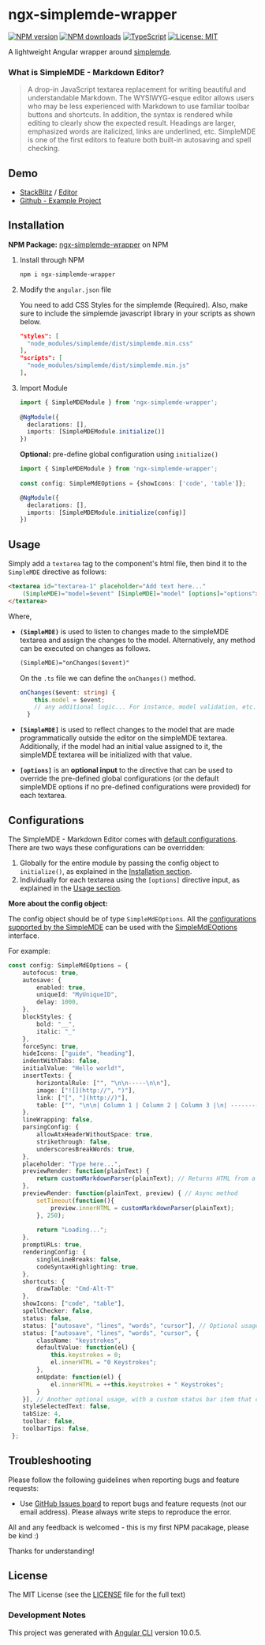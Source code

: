 # ngx-simplemde-wrapper

[![NPM version](https://img.shields.io/npm/v/ngx-simplemde-wrapper.svg)](https://www.npmjs.com/package/ngx-simplemde-wrapper)
[![NPM downloads](https://img.shields.io/npm/dt/ngx-simplemde-wrapper.svg)](https://npmjs.org/package/ngx-simplemde-wrapper)
[![TypeScript](https://img.shields.io/badge/%3C%2F%3E-TypeScript-%230074c1.svg)](http://www.typescriptlang.org/)
[![License: MIT](https://img.shields.io/badge/License-MIT-yellow.svg)](https://opensource.org/licenses/MIT)

A lightweight Angular wrapper around [simplemde](https://simplemde.com/).

### What is SimpleMDE - Markdown Editor?

> A drop-in JavaScript textarea replacement for writing beautiful and understandable Markdown. The WYSIWYG-esque editor allows users who may be less experienced with Markdown to use familiar toolbar buttons and shortcuts. In addition, the syntax is rendered while editing to clearly show the expected result. Headings are larger, emphasized words are italicized, links are underlined, etc. SimpleMDE is one of the first editors to feature both built-in autosaving and spell checking.

## Demo

* [StackBlitz](https://ngx-simplemde-wrapper-demo.stackblitz.io) / [Editor](https://stackblitz.com/edit/ngx-simplemde-wrapper-demo?file=src/app/app.module.ts)
* [Github - Example Project](https://github.com/Ahmed3lmallah/ngx-simplemde-wrapper-demo)

## Installation

**NPM Package:** [ngx-simplemde-wrapper](https://www.npmjs.com/package/ngx-simplemde-wrapper) on NPM

1. Install through NPM

    ```bash
    npm i ngx-simplemde-wrapper
    ```

1. Modify the `angular.json` file

   You need to add CSS Styles for the simplemde (Required). Also, make sure to include the simplemde javascript library in your scripts as shown below.
   
    ```json
    "styles": [
      "node_modules/simplemde/dist/simplemde.min.css"
    ],
    "scripts": [
      "node_modules/simplemde/dist/simplemde.min.js"
    ],
    ```
1. Import Module

   ```ts
   import { SimpleMDEModule } from 'ngx-simplemde-wrapper';
       
   @NgModule({
     declarations: [],
     imports: [SimpleMDEModule.initialize()]
   })
   ```
   
   **Optional:** pre-define global configuration using `initialize()`
   
   ```ts
   import { SimpleMDEModule } from 'ngx-simplemde-wrapper';
       
   const config: SimpleMdEOptions = {showIcons: ['code', 'table']};
   
   @NgModule({
     declarations: [],
     imports: [SimpleMDEModule.initialize(config)]
   })
   ```
   
## Usage

Simply add a `textarea` tag to the component's html file, then bind it to the `SimpleMDE` directive as follows:

```html
<textarea id="textarea-1" placeholder="Add text here..."
    (SimpleMDE)="model=$event" [SimpleMDE]="model" [options]="options">
</textarea>
```

Where, 

* **`(SimpleMDE)`** is used to listen to changes made to the simpleMDE textarea and assign the changes to the model.
Alternatively, any method can be executed on changes as follows.

    ```html
    (SimpleMDE)="onChanges($event)"
    ```
    
    On the `.ts` file we can define the `onChanges()` method.
    
    ```ts
    onChanges($event: string) {
        this.model = $event;
        // any additional logic... For instance, model validation, etc.
      }
    ```

* **`[SimpleMDE]`** is used to reflect changes to the model that are made programmatically outside the editor on the simpleMDE textarea.
Additionally, if the model had an initial value assigned to it, the simpleMDE textarea will be initialized with that value.    

* **`[options]`** is an **optional input** to the directive that can be used to override the pre-defined global configurations (or the default simpleMDE options if no pre-defined configurations were provided) for each textarea. 

## Configurations

The SimpleMDE - Markdown Editor comes with [default configurations](https://github.com/sparksuite/simplemde-markdown-editor#configuration). There are two ways these configurations can be overridden:

1. Globally for the entire module by passing the config object to `initialize()`, as explained in the [Installation section](#installation).
1. Individually for each textarea using the `[options]` directive input, as explained in the [Usage section](#usage).

**More about the config object:**

The config object should be of type `SimpleMdEOptions`. All the [configurations supported by the SimpleMDE](https://github.com/sparksuite/simplemde-markdown-editor#configuration) can be used with the [SimpleMdEOptions](https://github.com/Ahmed3lmallah/ngx-simplemde-wrapper/blob/master/projects/ngx-simplemde-wrapper/src/lib/simpleMDE.types.ts) interface.

For example:

```ts
const config: SimpleMdEOptions = {
    autofocus: true,
    autosave: {
        enabled: true,
        uniqueId: "MyUniqueID",
        delay: 1000,
    },
    blockStyles: {
        bold: "__",
        italic: "_"
    },
    forceSync: true,
    hideIcons: ["guide", "heading"],
    indentWithTabs: false,
    initialValue: "Hello world!",
    insertTexts: {
        horizontalRule: ["", "\n\n-----\n\n"],
        image: ["![](http://", ")"],
        link: ["[", "](http://)"],
        table: ["", "\n\n| Column 1 | Column 2 | Column 3 |\n| -------- | -------- | -------- |\n| Text     | Text      | Text     |\n\n"],
    },
    lineWrapping: false,
    parsingConfig: {
        allowAtxHeaderWithoutSpace: true,
        strikethrough: false,
        underscoresBreakWords: true,
    },
    placeholder: "Type here...",
    previewRender: function(plainText) {
        return customMarkdownParser(plainText); // Returns HTML from a custom parser
    },
    previewRender: function(plainText, preview) { // Async method
        setTimeout(function(){
            preview.innerHTML = customMarkdownParser(plainText);
        }, 250);
 
        return "Loading...";
    },
    promptURLs: true,
    renderingConfig: {
        singleLineBreaks: false,
        codeSyntaxHighlighting: true,
    },
    shortcuts: {
        drawTable: "Cmd-Alt-T"
    },
    showIcons: ["code", "table"],
    spellChecker: false,
    status: false,
    status: ["autosave", "lines", "words", "cursor"], // Optional usage
    status: ["autosave", "lines", "words", "cursor", {
        className: "keystrokes",
        defaultValue: function(el) {
            this.keystrokes = 0;
            el.innerHTML = "0 Keystrokes";
        },
        onUpdate: function(el) {
            el.innerHTML = ++this.keystrokes + " Keystrokes";
        }
    }], // Another optional usage, with a custom status bar item that counts keystrokes
    styleSelectedText: false,
    tabSize: 4,
    toolbar: false,
    toolbarTips: false,
 };
```

## Troubleshooting

Please follow the following guidelines when reporting bugs and feature requests:

* Use [GitHub Issues board](https://github.com/Ahmed3lmallah/ngx-simplemde-wrapper/issues) to report bugs and feature requests (not our email address).
Please always write steps to reproduce the error. 

All and any feedback is welcomed - this is my first NPM pacakage, please be kind :)

Thanks for understanding!

## License

The MIT License (see the [LICENSE](https://github.com/Ahmed3lmallah/ngx-simplemde-wrapper/blob/master/LICENSE) file for the full text)

### Development Notes

This project was generated with [Angular CLI](https://github.com/angular/angular-cli) version 10.0.5.
